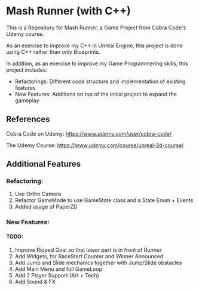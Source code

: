 # Mash Runner (with C++)
This is a Repository for Mash Runner, a Game Project from Cobra Code's Udemy course.

As an exercise to improve my C++ in Unreal Engine, this project is done using C++ rather than only Blueprints.

In addition, as an exercise to improve my Game Programmering skills, this project includes:
* Refactorings: Different code structure and implementation of existing features
* New Features: Additions on top of the initial project to expand the gameplay

## References

Cobra Code on Udemy: https://www.udemy.com/user/cobra-code/

The Udemy Course: https://www.udemy.com/course/unreal-2d-course/

## Additional Features

### Refactoring:

1. Use Ortho Camera
2. Refactor GameMode to use GameState class and a State Enum + Events
3. Added usage of PaperZD

### New Features:

#### TODO:

1. Improve Ripped Goal so that lower part is in front of Runner
2. Add Widgets, for RaceStart Counter and Winner Announced
3. Add Jump and Slide mechanics together with Jump/Slide obstacles
4. Add Main Menu and full GameLoop
5. Add 2 Player Support (Art + Tech)
6. Add Sound & FX

<!--
Done:
-->
